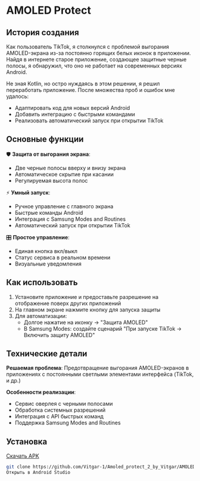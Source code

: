 # AMOLED Protect
## История создания

Как пользователь TikTok, я столкнулся с проблемой выгорания AMOLED-экрана из-за постоянно горящих белых иконок в приложении. Найдя в интернете старое приложение, создающее защитные черные полосы, я обнаружил, что оно не работает на современных версиях Android.

Не зная Kotlin, но остро нуждаясь в этом решении, я решил переработать приложение. После множества проб и ошибок мне удалось:
- Адаптировать код для новых версий Android
- Добавить интеграцию с быстрыми командами
- Реализовать автоматический запуск при открытии TikTok

## Основные функции

🛡️ **Защита от выгорания экрана**:
- Две черные полосы вверху и внизу экрана
- Автоматическое скрытие при касании
- Регулируемая высота полос

⚡ **Умный запуск**:
- Ручное управление с главного экрана
- Быстрые команды Android
- Интеграция с Samsung Modes and Routines
- Автоматический запуск при открытии TikTok

🎛️ **Простое управление**:
- Единая кнопка вкл/выкл
- Статус сервиса в реальном времени
- Визуальные уведомления

## Как использовать

1. Установите приложение и предоставьте разрешение на отображение поверх других приложений
2. На главном экране нажмите кнопку для запуска защиты
3. Для автоматизации:
   - Долгое нажатие на иконку → "Защита AMOLED"
   - В Samsung Modes: создайте сценарий "При запуске TikTok → Включить защиту AMOLED"

## Технические детали

**Решаемая проблема**: Предотвращение выгорания AMOLED-экранов в приложениях с постоянными светлыми элементами интерфейса (TikTok, и др.)

**Особенности реализации**:
- Сервис оверлея с черными полосами
- Обработка системных разрешений
- Интеграция с API быстрых команд
- Поддержка Samsung Modes and Routines

## Установка

[Скачать APK](https://github.com/Vitgar-1/Amoled_protect_2_by_Vitgar/releases/latest)

```bash
git clone https://github.com/Vitgar-1/Amoled_protect_2_by_Vitgar/AMOLED_Protect.git
Открыть в Android Studio
```

